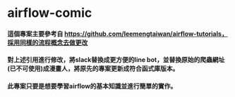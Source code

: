 # airflow-comic
#### 這個專案主要參考自 https://github.com/leemengtaiwan/airflow-tutorials，採用同樣的流程概念去做更改
#### 對上述引用進行修改，將slack替換成更方便的line bot，並替換原始的爬蟲網址(已不可使用)成漫畫人，將原先的專案更新成符合函式庫版本。
#### 此專案只要是想要學習airflow的基本知識並進行簡單的實作。
